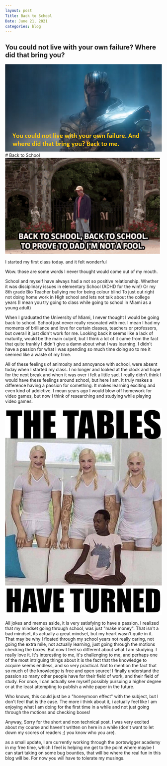 ```yaml
---
layout: post
Title: Back to School
Date: June 21, 2021
categories: blog
---
```

## You could not live with your own failure? Where did that bring you?
<img src="/assets/images/memes/thanos.png">
# Back to School
<img src= "/assets/images/memes/back2school.gif">

I started my first class today.
and it felt wonderful

Wow. those are some words I never thought would come out of my mouth.

School and myself have always had a not so positive relationship.
Whether it was disciplinary issues in elementary School (ADHD for the win!)
Or my 8th grade Bio Teacher bullying me for being colour blind
To just out right not doing home work in High school
and lets not talk about the college years (I mean you try going to class while going to school in Miami as a young adult)

When I graduated the University of Miami, I never thought I would be going back to school. School just never really resonated with me. I mean I had my moments of brilliance and love for certain classes, teachers or professors, but overall it just didn't work for me. Looking back it seems like a lack of maturity, would be the main culprit, but I think a lot of it came from the fact that quite frankly I didn't give a damn about what I was learning. I didn't have a passion for what I was spending so much time doing so to me it seemed like a waste of my time.

All of these feelings of animosity and annoyance with school, were absent today when I started my class. I no longer and looked at the clock and hope for the next break and when it was over i felt a little sad. I really didn't think I would have these feelings around school, but here I am. It truly makes a difference having a passion for something. It makes learning exciting and even kind of addictive. I mean years ago I would blow off homework for video games, but now I think of researching and studying while playing video games.

<img src="/assets/images/memes/truntables.jpg">

All jokes and memes aside, it is very satisfying to have a passion. I realized that my mindset going through school, was just "make money". That isn't a bad mindset, its actually a great mindset, but my heart wasn't quite in it. That may be why I floated through my school years not really caring, not going the extra mile, not actually learning, just going through the motions checking the boxes.
But now I feel so different about what I am studying. I really love it. It's interesting to me, it's challenging to me, and perhaps one of the most intriguing things about it is the fact that the knowledge to acquire seems endless, and so very practical. Not to mention the fact that so much of the knowledge is free and open source! I finally understand the passion so many other people have for their field of work, and their field of study. For once, I can actually see myself possibly pursuing a higher degree or at the least attempting to publish a white paper in the future.

Who knows, this could just be a "honeymoon effect" with the subject, but I don't feel that is the case. The more i think about it, i actually feel like I am enjoying what I am doing for the first time in a while and not just going through the motions and checking boxes!

Anyway, Sorry for the short and non technical post. I was very excited about my course and haven't written on here in a while (don't want to let down my scores of readers ;) you know who you are).

as a small update, I am  currently working through the portswigger academy in my free time, which I feel is helping me get to the point where maybe I can start taking on some bug bounties, that will be where the real fun in this blog will be. For now you will have to tolerate my musings.
